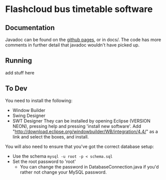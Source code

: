 # Flashcloud bus timetable software
## Documentation
Javadoc can be found on the [github pages](hjfitz.github.io/inse-v2), or in docs/. The code has more comments in further detail that javadoc wouldn't have picked up.

## Running
add stuff here

## To Dev
You need to install the following:
- Window Builder
- Swing Designer
- SWT Designer
They can be installed by opening Eclipse (VERSION NEON), pressing help and pressing 'install new software'. Add "http://download.eclipse.org/windowbuilder/WB/integration/4.4/" as a link and select the boxes, and install.

You will also need to ensure that you've got the correct database setup:
- Use the schema `mysql -u root -p < schema.sql`
- Set the root password to 'root'
	- You can change the password in DatabaseConnection.java if you'd rather not change your MySQL password.
